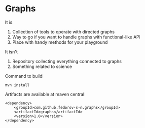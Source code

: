 # Graphs

It is

  1. Collection of tools to operate with directed graphs
  2. Way to go if you want to handle graphs with functional-like API
  3. Place with handy methods for your playground

It isn't

  1. Repository collecting everything connected to graphs
  2. Something related to science

Command to build

    mvn install

Artifacts are available at maven central

    <dependency>
        <groupId>com.github.fedorov-s-n.graphs</groupId>
        <artifactId>graphs</artifactId>
        <version>1.0</version>
    </dependency>
